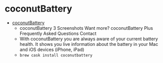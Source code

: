 # coconutBattery
- [coconutBattery](https://www.coconut-flavour.com/coconutbattery/)
  -  coconutBattery 3 Screenshots Want more? coconutBattery Plus Frequently Asked Questions Contact
  - With coconutBattery you are always aware of your current battery health. It shows you live information about the battery in your Mac and iOS devices (iPhone, iPad)
  - `brew cask install coconutbattery`
